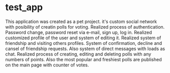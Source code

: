 # test_app
This application was created as a pet project. it's custom social network with posibility of creatin polls for voting.
Realized process of authentication. Password change, password reset via e-mail, sign up, log in.
Realized customized profile of the user and system of editing it.
Realized system of friendship and visiting others profiles. System of confirmation, decline and cansel of friendship requests. Also system of direct messages with loads as chat.
Realized process of creating, editing and deleting polls with any numbers of points. Also the most popular and freshiest polls are published on the main page with counter of votes.
